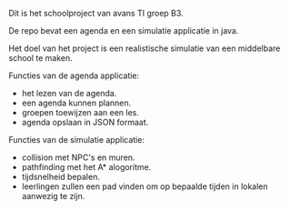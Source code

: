 Dit is het schoolproject van avans TI groep B3.

De repo bevat een agenda en een simulatie applicatie in java.

Het doel van het project is een realistische simulatie van een middelbare school te maken.

Functies van de agenda applicatie:
- het lezen van de agenda.
- een agenda kunnen plannen.
- groepen toewijzen aan een les.
- agenda opslaan in JSON formaat.


Functies van de simulatie applicatie:
- collision met NPC's en muren.
- pathfinding met het A* alogoritme.
- tijdsnelheid bepalen.
- leerlingen zullen een pad vinden om op bepaalde tijden in lokalen aanwezig te zijn.
